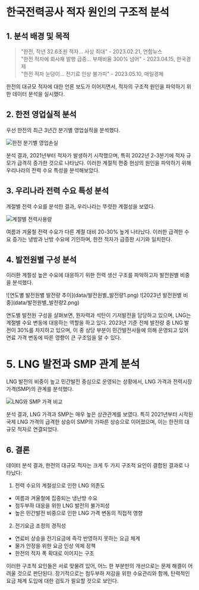 # 한국전력공사 적자 원인의 구조적 분석

## 1. 분석 배경 및 목적

> "한전, 작년 32.6조원 적자... 사상 최대" - 2023.02.21, 연합뉴스  
> "한전 적자에 회사채 발행 급증... 부채비율 300% 넘어" - 2023.04.15, 한국경제  
> "한전 적자 눈덩이... 전기료 인상 불가피" - 2023.05.10, 매일경제

한전의 대규모 적자에 대한 언론 보도가 이어지면서, 적자의 구조적 원인을 파악하기 위한 데이터 분석을 실시했다.

## 2. 한전 영업실적 분석

우선 한전의 최근 3년간 분기별 영업실적을 분석했다.

![한전 분기별 영업손실](data/한전_분기별_영업손실.png)

분석 결과, 2021년부터 적자가 발생하기 시작했으며, 특히 2022년 2-3분기에 적자 규모가 급격히 증가한 것으로 나타났다. 이러한 계절적 편중 현상의 원인을 파악하기 위해 우리나라의 전력 수요 특성을 분석해보았다.

## 3. 우리나라 전력 수요 특성 분석

계절별 전력 수요를 분석한 결과, 우리나라는 뚜렷한 계절성을 보였다.

![계절별 전력사용량](data/계절별_전력사용량_개선.png)

여름과 겨울철 전력 수요가 다른 계절 대비 20-30% 높게 나타났다. 이러한 급격한 수요 증가는 냉방과 난방 수요에 기인하며, 한전 적자가 급증한 시기와 일치한다.

## 4. 발전원별 구성 분석

이러한 계절성 높은 수요에 대응하기 위한 전력 생산 구조를 파악하고자 발전원별 비중을 분석했다.

<div style="display: flex; justify-content: space-between;">
![연도별 발전원별 발전량 추이](data/발전원별_발전량1.png) ![2023년 발전원별 비중](data/발전원별_발전량2.png)
</div>

연도별 발전원 구성을 살펴보면, 원자력과 석탄이 기저발전을 담당하고 있으며, LNG는 계절별 수요 변동에 대응하는 역할을 하고 있다. 2023년 기준 전체 발전량 중 LNG 발전이 30%를 차지하고 있으며, 이 중 상당 부분이 민간발전사들에 의해 운영되고 있어 연료 가격 변동에 따른 영향이 큰 구조임을 알 수 있다.

# 5. LNG 발전과 SMP 관계 분석

LNG 발전의 비중이 높고 민간발전 중심으로 운영되는 상황에서, LNG 가격과 전력시장가격(SMP)의 관계를 분석했다.

![LNG와 SMP 가격 비교](data/분기별_LNG_SMP_가격_비교.png)

분석 결과, LNG 가격과 SMP는 매우 높은 상관관계를 보였다. 특히 2021년부터 시작된 국제 LNG 가격의 급격한 상승이 SMP의 가파른 상승으로 이어졌으며, 이는 한전의 대규모 적자로 연결되었다.

## 6. 결론

데이터 분석 결과, 한전의 대규모 적자는 크게 두 가지 구조적 요인이 결합된 결과로 나타났다:

1. 전력 수요의 계절성으로 인한 LNG 의존도
  - 여름과 겨울철에 집중되는 냉난방 수요
  - 첨두부하 대응을 위한 LNG 발전의 불가피성
  - 높은 민간발전 비중으로 인한 LNG 가격 변동의 직접적 영향

2. 전기요금 조정의 경직성
  - 연료비 상승을 전기요금에 즉각 반영하지 못하는 요금 체계
  - 물가 안정을 위한 요금 인상 억제 정책
  - 한전의 적자 폭 확대로 이어지는 구조

이러한 구조적 요인들은 서로 맞물려 있어, 어느 한 부분만의 개선으로는 문제 해결이 어려울 것으로 판단된다. 장기적으로는 첨두부하 저감을 위한 수요관리와 함께, 탄력적인 요금 체계 도입에 대한 검토가 필요할 것으로 보인다.